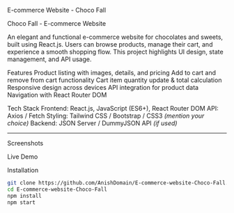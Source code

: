  E-commerce Website - Choco Fall


Choco Fall - E-commerce Website

An elegant and functional e-commerce website for chocolates and sweets, built using React.js. Users can browse products, manage their cart, and experience a smooth shopping flow. This project highlights UI design, state management, and API usage.



 Features
 Product listing with images, details, and pricing
 Add to cart and remove from cart functionality
 Cart item quantity update & total calculation
 Responsive design across devices
 API integration for product data
 Navigation with React Router DOM



 Tech Stack
  Frontend: React.js, JavaScript (ES6+), React Router DOM
  API: Axios / Fetch
  Styling: Tailwind CSS / Bootstrap / CSS3 *(mention your choice)*
  Backend: JSON Server / DummyJSON API *(if used)*

---

Screenshots


Live Demo


 Installation
```bash
git clone https://github.com/AnishDomain/E-commerce-website-Choco-Fall.git
cd E-commerce-website-Choco-Fall
npm install
npm start
